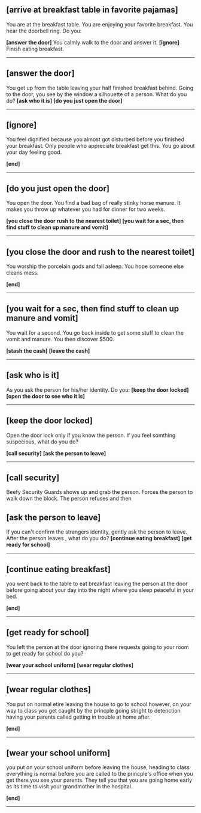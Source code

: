 ## [arrive at breakfast table in favorite pajamas]

You are at the breakfast table. You are enjoying your favorite breakfast.
You hear the doorbell ring. Do you:

**[answer the door]** You calmly walk to the door and answer it.
**[ignore]** Finish eating breakfast.

---

## [answer the door]

You get up from the table leaving your half finished breakfast behind. Going to the door, you see by the window a silhouette of a person. What do you do?
**[ask who it is]**
**[do you just open the door]**

---

## [ignore]

You feel dignified because you almost got disturbed before you finished your breakfast.
Only people who appreciate breakfast get this. You go about your day feeling good.

**[end]**

---

## [do you just open the door]

You open the door. You find a bad bag of really stinky horse manure.
It makes you throw up whatever you had for dinner for two weeks.

**[you close the door rush to the nearest toilet]**
**[you wait for a sec, then find stuff to clean up manure and vomit]**

---

## [you close the door and rush to the nearest toilet]

You worship the porcelain gods and fall asleep.
You hope someone else cleans mess.

**[end]**

---

## [you wait for a sec, then find stuff to clean up manure and vomit]

You wait for a second. You go back inside to get some stuff to clean the vomit and manure.
You then discover $500.

**[stash the cash]**
**[leave the cash]**

---

## [ask who is it]

As you ask the person for his/her identity. Do you:
**[keep the door locked]** 
**[open the door to see who it is]**

---

## [keep the door locked]

Open the door lock only if you know the person. If you feel somthing suspecious, what do you do?

**[call security]** 
**[ask the person to leave]**

---

## [call security]

Beefy Security Guards shows up and grab the person.  Forces the person to walk down the block.
The person refuses and then 

## [ask the person to leave]

If you can't confirm the strangers identity, gently ask the person to leave. After the person leaves , what do you do?
**[continue eating breakfast]** 
**[get ready for school]**

---

## [continue eating breakfast]

you went back to the table to eat breakfast leaving the person at the door before going about your day into the night where you sleep peaceful in your bed.

**[end]**

---

## [get ready for school]

You left the person at the door ignoring there requests going to your room to get ready for school do you?

**[wear your school uniform]**
**[wear regular clothes]**

---

## [wear regular clothes]

You put on normal etire leaving the house to go to school however, on your way to class you get caught by the princple going stright to detenction having your parents called getting in trouble at home after.

**[end]**

---

## [wear your school uniform]

you put on your school uniform before leaving the house, heading to class everything is normal before you are called to the princple's office when you get there you see your parents. They tell you that you are going home early as its time to visit your grandmother in the hospital.

**[end]**

---
